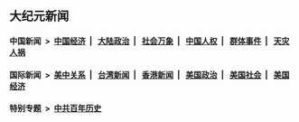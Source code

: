 ## 大纪元新闻

#### 中国新闻 &nbsp;>&nbsp; [中国经济](indexes/ncid283/README.md?01050045) &nbsp;| &nbsp; [大陆政治](indexes/ncid277/README.md?01050045) &nbsp;| &nbsp; [社会万象](indexes/ncid282/README.md?01050045) &nbsp;| &nbsp; [中国人权](indexes/ncid278/README.md?01050045) &nbsp;| &nbsp; [群体事件](indexes/ncid279/README.md?01050045) &nbsp;| &nbsp; [天灾人祸](indexes/ncid280/README.md?01050045)

#### 国际新闻 &nbsp;>&nbsp; [美中关系](indexes/nf1412576/README.md?01050045) &nbsp;| &nbsp; [台湾新闻](indexes/ncid1349361/README.md?01050045) &nbsp;| &nbsp; [香港新闻](indexes/ncid1349362/README.md?01050045) &nbsp;| &nbsp; [美国政治](indexes/ncid1078159/README.md?01050045) &nbsp;| &nbsp; [美国社会](indexes/ncid1078160/README.md?01050045) &nbsp;| &nbsp; [美国经济](indexes/ncid1078158/README.md?01050045)

#### 特别专题 &nbsp;>&nbsp; [中共百年历史](https://github.com/epoch-news/epoch-special/blob/master/README.md?01050045)  
